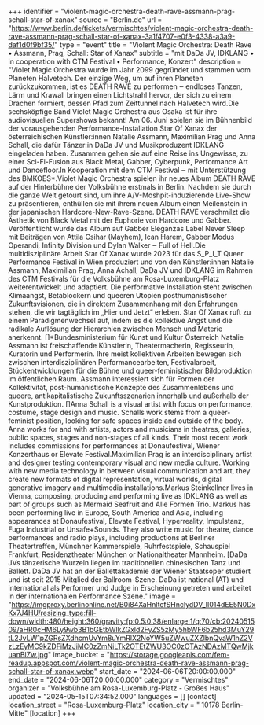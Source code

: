 +++
identifier = "violent-magic-orchestra-death-rave-assmann-prag-schall-star-of-xanax"
source = "Berlin.de"
url = "https://www.berlin.de/tickets/vermischtes/violent-magic-orchestra-death-rave-assmann-prag-schall-star-of-xanax-3a1f4707-e0f3-4338-a3a9-daf1d0f9bf35/"
type = "event"
title = "Violent Magic Orchestra: Death Rave • Assmann, Prag, Schall: Star of Xanax"
subtitle = "mit DaDa JV, IDKLANG • in cooperation with CTM Festival • Performance, Konzert"
description = "Violet Magic Orchestra wurde im Jahr 2099 gegründet und stammen vom Planeten Halvetech. Der einzige Weg, um auf ihren Planeten zurückzukommen, ist es DEATH RAVE zu performen ‒ endloses Tanzen, Lärm und Krawall bringen einen Lichtstrahl hervor, der sich zu einem Drachen formiert, dessen Pfad zum Zeittunnel nach Halvetech wird.Die sechsköpfige Band Violet Magic Orchestra aus Osaka ist für ihre audiovisuellen Supershows bekannt! Am 06. Juni spielen sie im Bühnenbild der vorausgehenden Performance-Installation Star Of Xanax der österreichischen Künstler:innen Natalie Assmann, Maximilian Prag und Anna Schall, die dafür Tänzer:in DaDa JV und Musikproduzent IDKLANG eingeladen haben. Zusammen gehen sie auf eine Reise ins Ungewisse, zu einer Sci-Fi-Fusion aus Black Metal, Gabber, Cyberpunk, Performance Art und Dancefloor.In Kooperation mit dem CTM Festival ‒ mit Unterstützung des BMKOES*.Violet Magic Orchestra spielen ihr neues Album DEATH RAVE auf der Hinterbühne der Volksbühne erstmals in Berlin. Nachdem sie durch die ganze Welt getourt sind, um ihre A/V-Moshpit-induzierende Live-Show zu präsentieren, enthüllen sie mit ihrem neuen Album einen Meilenstein in der japanischen Hardcore-New-Rave-Szene. DEATH RAVE verschmilzt die Ästhetik von Black Metal mit der Euphorie von Hardcore und Gabber. Veröffentlicht wurde das Album auf Gabber Eleganzas Label Never Sleep mit Beiträgen von Attila Csihar (Mayhem), Ican Harem, Gabber Modus Operandi, Infinity Division und Dylan Walker ‒ Full of Hell.Die multidisziplinäre Arbeit Star Of Xanax wurde 2023 für das S_P_I_T Queer Performance Festival in Wien produziert und von den Künstler:innen Natalie Assmann, Maximilian Prag, Anna Achall, DaDa JV und IDKLANG im Rahmen des CTM Festivals für die Volksbühne am Rosa-Luxemburg-Platz weiterentwickelt und adaptiert. Die performative Installation steht zwischen Klimaangst, Betablockern und queeren Utopien posthumanistischer Zukunftsvisionen, die in direktem Zusammenhang mit den Erfahrungen stehen, die wir tagtäglich im „Hier und Jetzt“ erleben. Star Of Xanax ruft zu einem Paradigmenwechsel auf, indem es die kollektive Angst und die radikale Auflösung der Hierarchien zwischen Mensch und Materie anerkennt. []*Bundesministerium für Kunst und Kultur Österreich Natalie Assmann ist freischaffende Künstlerin, Theatermacherin, Regisseurin, Kuratorin und Performerin. Ihre meist kollektiven Arbeiten bewegen sich zwischen interdisziplinären Performancearbeiten, Festivalarbeit, Stückentwicklungen für die Bühne und queer-feministischer Bildproduktion im öffentlichen Raum. Assmann interessiert sich für Formen der Kollektivität, post-humanistische Konzepte des Zusammenlebens und queere, antikapitalistische Zukunftsszenarien innerhalb und außerhalb der Kunstproduktion. []Anna Schall is a visual artist with focus on performance, costume, stage design and music. Schalls work stems from a queer-feminist position, looking for safe spaces inside and outside of the body. Anna works for and with artists, actors and musicians in theatres, galleries, public spaces, stages and non-stages of all kinds. Their most recent work includes commissions for performances at Donaufestival, Wiener Konzerthaus or Elevate Festival.Maximilian Prag is an interdisciplinary artist and designer testing contemporary visual and new media culture. Working with new media technology in between visual communication and art, they create new formats of digital representation, virtual worlds, digital generative imagery and multimedia installations.Markus Steinkellner lives in Vienna, composing, producing and performing live as IDKLANG as well as part of groups such as Mermaid  Seafruit and Alle Formen Trio. Markus has been performing live in Europe, South America and Asia, including appearances at Donaufestival, Elevate Festival, Hyperreality, Impulstanz, Fuga Industrial or Unsafe+Sounds. They also write music for theatre, dance performances and radio plays, including productions at Berliner Theatertreffen, Münchner Kammerspiele, Ruhrfestspiele, Schauspiel Frankfurt, Residenztheater München or Nationaltheater Mannheim. [DaDa JVs tänzerische Wurzeln liegen im traditionellen chinesischen Tanz und Ballett. DaDa JV hat an der Ballettakademie der Wiener Staatsoper studiert und ist seit 2015 Mitglied der Ballroom-Szene. DaDa ist national (AT) und international als Performer und Judge in Erscheinung getreten und arbeitet in der internationalen Performance Szene."
image = "https://imgproxy.berlinonline.net/B0i84XaHnltcfSHnclydDV_lI014dEE5N0DxKx7J4HU/resizing_type:fill-down/width:480/height:360/gravity:fp:0.5:0.38/enlarge:1/q:70/cb:2024051509/aHR0cHM6Ly9wb3B1bGEtbWlkZGxld2FyZS5zMy5hbWF6b25hd3MuY29tL2JvLW1pZGRsZXdhcmUvYm8uYmRlX2NoYW5uZWwuZXZlbnQvaW1hZ2VzLzEyMC9kZDFiMzJiMC0zZmNiLTk2OTEtZWU3OC0zOTAzNDAzMTQwMjkuanBlZw.jpg"
image_bucket = "https://storage.googleapis.com/fem-readup.appspot.com/violent-magic-orchestra-death-rave-assmann-prag-schall-star-of-xanax.webp"
start_date = "2024-06-06T20:00:00.000"
end_date = "2024-06-06T20:00:00.000"
category = "Vermischtes"
organizer = "Volksbühne am Rosa-Luxemburg-Platz - Großes Haus"
updated = "2024-05-15T07:34:52.000"
languages = []
[contact]
location_street = "Rosa-Luxemburg-Platz"
location_city = " 10178 Berlin-Mitte"
[location]
+++